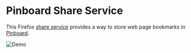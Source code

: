 # Pinboard Share Service

This Firefox [share service](https://activations.cdn.mozilla.net/en-US/) provides a way to store web page bookmarks in [Pinboard](https://pinboard.in).

![Demo](http://s2.postimg.org/4jaruxqc9/Pinboard.gif)
